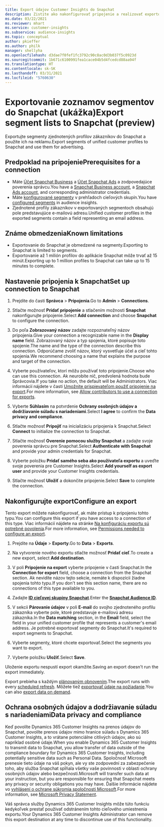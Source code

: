 ```yaml
---
title: Export údajov Customer Insights do Snapchat
description: Zistite ako nakonfigurovať pripojenie a realizovať exportovanie do Snapchat.
ms.date: 03/22/2021
ms.reviewer: mhart
ms.service: customer-insights
ms.subservice: audience-insights
ms.topic: conceptual
author: pkieffer
ms.author: philk
manager: shellyha
ms.openlocfilehash: d3dae7f0fef1fc3792c90c8ac0d3b037f5c0923d
ms.sourcegitcommit: 1b671c6100991fea1cace04b5d4fcedcd88aa94f
ms.translationtype: HT
ms.contentlocale: sk-SK
ms.lasthandoff: 03/31/2021
ms.locfileid: "5760630"
---
```

# <a name="export-segment-lists-to-snapchat-preview"></a><span data-ttu-id="fa382-103">Exportovanie zoznamov segmentov do Snapchat (ukážka)</span><span class="sxs-lookup"><span data-stu-id="fa382-103">Export segment lists to Snapchat (preview)</span></span>

<span data-ttu-id="fa382-104">Exportujte segmenty zjednotených profilov zákazníkov do Snapchat a použite ich na reklamu.</span><span class="sxs-lookup"><span data-stu-id="fa382-104">Export segments of unified customer profiles to Snapchat and use them for advertising.</span></span> 

## <a name="prerequisites-for-a-connection"></a><span data-ttu-id="fa382-105">Predpoklad na pripojenie</span><span class="sxs-lookup"><span data-stu-id="fa382-105">Prerequisites for a connection</span></span>

-   <span data-ttu-id="fa382-106">Máte [Účet Snapchat Business](https://business.snapchat.com/) a [Účet Snapchat Ads](https://ads.snapchat.com/) a zodpovedajúce poverenia správcu.</span><span class="sxs-lookup"><span data-stu-id="fa382-106">You have a [Snapchat Business account](https://business.snapchat.com/), a [Snapchat Ads account](https://ads.snapchat.com/), and corresponding administrator credentials.</span></span>
-   <span data-ttu-id="fa382-107">Máte [konfigurované segmenty](segments.md) v prehľadoch cieľových skupín.</span><span class="sxs-lookup"><span data-stu-id="fa382-107">You have [configured segments](segments.md) in audience insights.</span></span>
-   <span data-ttu-id="fa382-108">Zjednotené profily zákazníkov v exportovaných segmentoch obsahujú pole predstavujúce e-mailovú adresu.</span><span class="sxs-lookup"><span data-stu-id="fa382-108">Unified customer profiles in the exported segments contain a field representing an email address.</span></span>

## <a name="known-limitations"></a><span data-ttu-id="fa382-109">Známe obmedzenia</span><span class="sxs-lookup"><span data-stu-id="fa382-109">Known limitations</span></span>

- <span data-ttu-id="fa382-110">Exportovanie do Snapchat je obmedzené na segmenty.</span><span class="sxs-lookup"><span data-stu-id="fa382-110">Exporting to Snapchat is limited to segments.</span></span>
- <span data-ttu-id="fa382-111">Exportovanie až 1 milión profilov do aplikácie Snapchat môže trvať až 15 minút.</span><span class="sxs-lookup"><span data-stu-id="fa382-111">Exporting up to 1 million profiles to Snapchat can take up to 15 minutes to complete.</span></span> 

## <a name="set-up-connection-to-snapchat"></a><span data-ttu-id="fa382-112">Nastavenie pripojenia k Snapchat</span><span class="sxs-lookup"><span data-stu-id="fa382-112">Set up connection to Snapchat</span></span>

1. <span data-ttu-id="fa382-113">Prejdite do časti **Správca** > **Pripojenia**.</span><span class="sxs-lookup"><span data-stu-id="fa382-113">Go to **Admin** > **Connections**.</span></span>

1. <span data-ttu-id="fa382-114">Stlačte možnosť **Pridať pripojenie** a stlačením možnosti **Snapchat** nakonfigurujte pripojenie.</span><span class="sxs-lookup"><span data-stu-id="fa382-114">Select **Add connection** and choose **Snapchat** to configure the connection.</span></span>

1. <span data-ttu-id="fa382-115">Do poľa **Zobrazovaný názov** zadajte rozpoznateľný názov pripojenia.</span><span class="sxs-lookup"><span data-stu-id="fa382-115">Give your connection a recognizable name in the **Display name** field.</span></span> <span data-ttu-id="fa382-116">Zobrazovaný názov a typ spojenia, ktoré popisuje toto spojenie.</span><span class="sxs-lookup"><span data-stu-id="fa382-116">The name and the type of the connection describe this connection.</span></span> <span data-ttu-id="fa382-117">Odporúčame zvoliť názov, ktorý vysvetľuje účel a cieľ tohto spojenia.</span><span class="sxs-lookup"><span data-stu-id="fa382-117">We recommend choosing a name that explains the purpose and target of the connection.</span></span>

1. <span data-ttu-id="fa382-118">Vyberte používateľov, ktorí môžu používať toto pripojenie.</span><span class="sxs-lookup"><span data-stu-id="fa382-118">Choose who can use this connection.</span></span> <span data-ttu-id="fa382-119">Ak neurobíte nič, predvolená hodnota bude Správcovia.</span><span class="sxs-lookup"><span data-stu-id="fa382-119">If you take no action, the default will be Administrators.</span></span> <span data-ttu-id="fa382-120">Viac informácií nájdete v časti [Umožnite prispievateľom použiť pripojenie na export](connections.md#allow-contributors-to-use-a-connection-for-exports).</span><span class="sxs-lookup"><span data-stu-id="fa382-120">For more information, see [Allow contributors to use a connection for exports](connections.md#allow-contributors-to-use-a-connection-for-exports).</span></span>

1. <span data-ttu-id="fa382-121">Vyberte **Súhlasím** na potvrdenie **Ochrany osobných údajov a dodržiavanie súladu s nariadeniami**.</span><span class="sxs-lookup"><span data-stu-id="fa382-121">Select **I agree** to confirm the **Data privacy and compliance**.</span></span>

1. <span data-ttu-id="fa382-122">Stlačte možnosť **Pripojiť** na inicializáciu pripojenia k Snapchat.</span><span class="sxs-lookup"><span data-stu-id="fa382-122">Select **Connect** to initialize the connection to Snapchat.</span></span>

1. <span data-ttu-id="fa382-123">Stlačte možnosť **Overenie pomocou služby Snapchat** a zadajte svoje poverenia správcu pre Snapchat.</span><span class="sxs-lookup"><span data-stu-id="fa382-123">Select **Authenticate with Snapchat** and provide your admin credentials for Snapchat.</span></span> 

1. <span data-ttu-id="fa382-124">Vyberte položku **Pridať samého seba ako používateľa exportu** a uveďte svoje poverenia pre Customer Insights.</span><span class="sxs-lookup"><span data-stu-id="fa382-124">Select **Add yourself as export user** and provide your Customer Insights credentials.</span></span>

1. <span data-ttu-id="fa382-125">Stlačte možnosť **Uložiť** a dokončite pripojenie.</span><span class="sxs-lookup"><span data-stu-id="fa382-125">Select **Save** to complete the connection.</span></span>

## <a name="configure-an-export"></a><span data-ttu-id="fa382-126">Nakonfigurujte export</span><span class="sxs-lookup"><span data-stu-id="fa382-126">Configure an export</span></span>

<span data-ttu-id="fa382-127">Tento export môžete nakonfigurovať, ak máte prístup k pripojeniu tohto typu.</span><span class="sxs-lookup"><span data-stu-id="fa382-127">You can configure this export if you have access to a connection of this type.</span></span> <span data-ttu-id="fa382-128">Viac informácií nájdete na stránke [Na konfiguráciu exportu sú potrebné povolenia](export-destinations.md#set-up-a-new-export).</span><span class="sxs-lookup"><span data-stu-id="fa382-128">For more information, see [Permissions needed to configure an export](export-destinations.md#set-up-a-new-export).</span></span>

1. <span data-ttu-id="fa382-129">Prejdite na **Údaje** > **Exporty**.</span><span class="sxs-lookup"><span data-stu-id="fa382-129">Go to **Data** > **Exports**.</span></span>

1. <span data-ttu-id="fa382-130">Na vytvorenie nového exportu stlačte možnosť **Pridať cieľ**.</span><span class="sxs-lookup"><span data-stu-id="fa382-130">To create a new export, select **Add destination**.</span></span>

1. <span data-ttu-id="fa382-131">V poli **Pripojenie na export** vyberte pripojenie v časti Snapchat.</span><span class="sxs-lookup"><span data-stu-id="fa382-131">In the **Connection for export** field, choose a connection from the Snapchat section.</span></span> <span data-ttu-id="fa382-132">Ak nevidíte názov tejto sekcie, nemáte k dispozícii žiadne spojenia tohto typu.</span><span class="sxs-lookup"><span data-stu-id="fa382-132">If you don't see this section name, there are no connections of this type available to you.</span></span>

1. <span data-ttu-id="fa382-133">Zadajte [**ID cieľovej skupiny Snapchat**](https://businesshelp.snapchat.com/s/article/custom-audiences).</span><span class="sxs-lookup"><span data-stu-id="fa382-133">Enter the [**Snapchat Audience ID**](https://businesshelp.snapchat.com/s/article/custom-audiences).</span></span>

1. <span data-ttu-id="fa382-134">V sekcii **Párovanie údajov** v poli **E-mail** do svojho zjednoteného profilu zákazníka vyberte pole, ktoré predstavuje e-mailovú adresu zákazníka.</span><span class="sxs-lookup"><span data-stu-id="fa382-134">In the **Data matching** section, in the **Email** field, select the field in your unified customer profile that represents a customer's email address.</span></span> <span data-ttu-id="fa382-135">Je potrebné exportovať segmenty do Snapchat.</span><span class="sxs-lookup"><span data-stu-id="fa382-135">It's required to export segments to Snapchat.</span></span>

1. <span data-ttu-id="fa382-136">Vyberte segmenty, ktoré chcete exportovať.</span><span class="sxs-lookup"><span data-stu-id="fa382-136">Select the segments you want to export.</span></span> 

1. <span data-ttu-id="fa382-137">Vyberte položku **Uložiť**.</span><span class="sxs-lookup"><span data-stu-id="fa382-137">Select **Save**.</span></span>

<span data-ttu-id="fa382-138">Uloženie exportu nespustí export okamžite.</span><span class="sxs-lookup"><span data-stu-id="fa382-138">Saving an export doesn't run the export immediately.</span></span>

<span data-ttu-id="fa382-139">Export prebieha s každým [plánovaným obnovením](system.md#schedule-tab).</span><span class="sxs-lookup"><span data-stu-id="fa382-139">The export runs with every [scheduled refresh](system.md#schedule-tab).</span></span> <span data-ttu-id="fa382-140">Môžete tiež [exportovať údaje na požiadanie](export-destinations.md#run-exports-on-demand).</span><span class="sxs-lookup"><span data-stu-id="fa382-140">You can also [export data on demand](export-destinations.md#run-exports-on-demand).</span></span> 


## <a name="data-privacy-and-compliance"></a><span data-ttu-id="fa382-141">Ochrana osobných údajov a dodržiavanie súladu s nariadeniami</span><span class="sxs-lookup"><span data-stu-id="fa382-141">Data privacy and compliance</span></span>

<span data-ttu-id="fa382-142">Keď povolíte Dynamics 365 Customer Insights na prenos údajov do Snapchat, povolíte prenos údajov mimo hranice súladu s Dynamics 365 Customer Insights, a to vrátane potenciálne citlivých údajov, ako sú napríklad osobné údaje.</span><span class="sxs-lookup"><span data-stu-id="fa382-142">When you enable Dynamics 365 Customer Insights to transmit data to Snapchat, you allow transfer of data outside of the compliance boundary for Dynamics 365 Customer Insights, including potentially sensitive data such as Personal Data.</span></span> <span data-ttu-id="fa382-143">Spoločnosť Microsoft prenesie tieto údaje na váš pokyn, ale vy ste zodpovední za zabezpečenie toho, aby služba Snapchat spĺňala všetky vaše povinnosti v oblasti ochrany osobných údajov alebo bezpečnosti.</span><span class="sxs-lookup"><span data-stu-id="fa382-143">Microsoft will transfer such data at your instruction, but you are responsible for ensuring that Snapchat meets any privacy or security obligations you may have.</span></span> <span data-ttu-id="fa382-144">Ďalšie informácie nájdete vo [vyhlásení o ochrane súkromia spoločnosti Microsoft](https://go.microsoft.com/fwlink/?linkid=396732).</span><span class="sxs-lookup"><span data-stu-id="fa382-144">For more information, see [Microsoft Privacy Statement](https://go.microsoft.com/fwlink/?linkid=396732).</span></span>

<span data-ttu-id="fa382-145">Váš správca služby Dynamics 365 Customer Insights môže túto funkciu kedykoľvek prestať používať odstránením tohto cieľového umiestnenia exportu.</span><span class="sxs-lookup"><span data-stu-id="fa382-145">Your Dynamics 365 Customer Insights Administrator can remove this export destination at any time to discontinue use of this functionality.</span></span>
